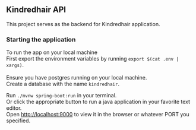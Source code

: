 
## Kindredhair API
This project serves as the backend for Kindredhair application.

### Starting the application
To run the app on your local machine<br />
First export the environment variables by running `export $(cat .env | xargs)`.<br /><br />
Ensure you have postgres running on your local machine.<br />
Create a database with the name `kindredhair`. <br />

Run `./mvnw spring-boot:run` in your terminal.<br />
Or click the appropriate button to run a java application in your favorite text editor.<br />
Open [http://localhost:9000](http://localhost:9000) to view it in the browser or whatever PORT you specified.
